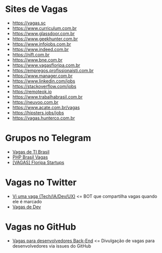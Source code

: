 # Sites de Vagas
- https://vagas.sc 
- https://www.curriculum.com.br 
- https://www.glassdoor.com.br 
- https://www.geekhunter.com.br 
- https://www.infojobs.com.br 
- https://www.indeed.com.br 
- https://nift.com.br 
- https://www.bne.com.br 
- https://www.vagasfloripa.com.br 
- https://empregos.profissionaisti.com.br 
- https://www.manager.com.br 
- https://www.linkedin.com/jobs 
- https://stackoverflow.com/jobs 
- https://remoteok.io 
- https://www.trabalhabrasil.com.br 
- https://neuvoo.com.br 
- https://www.acate.com.br/vagas
- https://hipsters.jobs/jobs
- https://vagas.hunterco.com.br

# Grupos no Telegram
- [Vagas de TI Brasil](https://t.me/VagasBRTI)
- [PHP Brasil Vagas](https://t.me/phpbrasilvagas)
- [[VAGAS] Floripa Startups](https://t.me/vagasfloripastartups)

# Vagas no Twitter
- [Vi uma vaga (Tech/IA/Dev/UX)](https://twitter.com/viumavaga) <= BOT que compartilha vagas quando ele é marcado
- [Vagas de Dev](https://twitter.com/VagasDev)

# Vagas no GitHub
- [Vagas para desenvolvedores Back-End](https://github.com/backend-br/vagas/issues) <= Divulgação de vagas para desenvolvedores via issues do GitHub
